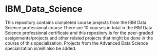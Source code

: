 # IBM_Data_Science
This repository contains completed course projects from the IBM Data Science professional course
There are 10 courses in total in the IBM Data Science professional certificate and this repository is for the peer-graded assignments/projects
and other related projects that might be done in the course of this specialization. Projects from the Advanced Data Science specialization is/will also
be added.
